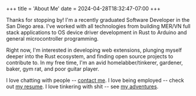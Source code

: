 +++
title = 'About Me'
date = 2024-04-28T18:32:47-07:00
+++

Thanks for stopping by! I'm a recently graduated Software Developer in the San
Diego area. I've worked with all technologies from building MER/VN full stack
applications to OS device driver development in Rust to Arduino and general
microcontroller programming.

Right now, I'm interested in developing web extensions, plunging myself deeper
into the Rust ecosystem, and finding open source projects to contribute to.
In my free time, I'm an avid homelabber/tinkerer, gardener, baker, gym rat, and
poor guitar player.

I love chatting with people -- [contact me](/). I love being employed --
check out [my resume](/resume.pdf). I love tinkering with shit -- see [my adventures](/posts).
